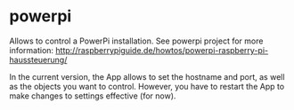 powerpi
=======

Allows to control a PowerPi installation. See powerpi project for more information: http://raspberrypiguide.de/howtos/powerpi-raspberry-pi-haussteuerung/

In the current version, the App allows to set the hostname and port, as well as the objects you want to control. However, you have to restart the App to make changes to settings effective (for now).
